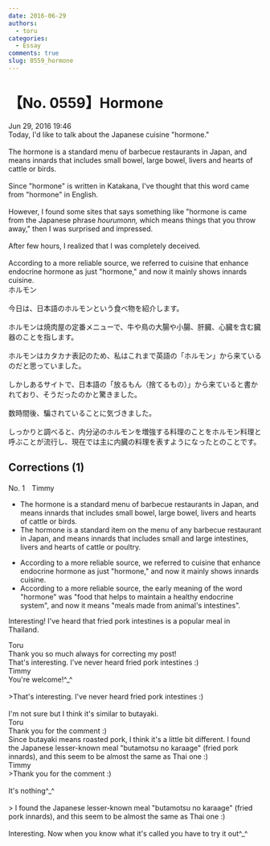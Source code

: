 ```yaml
---
date: 2016-06-29
authors:
  - toru
categories:
  - Essay
comments: true
slug: 0559_hormone
---
```


# 【No. 0559】Hormone
<div class="date">Jun 29, 2016 19:46</div>
<div id="post"><div id="body_show_ori">
Today, I'd like to talk about the Japanese cuisine "hormone."<br/><br/>The hormone is a standard menu of barbecue restaurants in Japan, and means innards that includes small bowel, large bowel, livers and hearts of cattle or birds.<br/><br/>Since "hormone" is written in Katakana, I've thought that this word came from "hormone" in English.<br/><br/>However, I found some sites that says something like "hormone is came from the Japanese phrase <em>hourumonn,</em> which means things that you throw away," then I was surprised and impressed.<br/><br/>After few hours, I realized that I was completely deceived.<br/><br/>According to a more reliable source, we referred to cuisine that enhance endocrine hormone as just "hormone," and now it mainly shows innards cuisine.
</div></div>

<!-- more -->

<div id="post_ja"><div id="body_show_mo">
ホルモン<br/><br/>今日は、日本語のホルモンという食べ物を紹介します。<br/><br/>ホルモンは焼肉屋の定番メニューで、牛や鳥の大腸や小腸、肝臓、心臓を含む臓器のことを指します。<br/><br/>ホルモンはカタカナ表記のため、私はこれまで英語の「ホルモン」から来ているのだと思っていました。<br/><br/>しかしあるサイトで、日本語の「放るもん（捨てるもの）」から来ていると書かれており、そうだったのかと驚きました。<br/><br/>数時間後、騙されていることに気づきました。<br/><br/>しっかりと調べると、内分泌のホルモンを増強する料理のことをホルモン料理と呼ぶことが流行し、現在では主に内臓の料理を表すようになったとのことです。
</div></div>

## Corrections (1)
<div id="block"><div class="first_name"> No. 1　<span class="just_name">Timmy</span></div><div id="block2">
<ul class="correction_field">
<li class="incorrect">The hormone is a standard menu of barbecue restaurants in Japan, and means innards that includes small bowel, large bowel, livers and hearts of cattle or birds.</li>
<li class="corrected correct">
The hormone is a standard <span class="f_blue">item on the</span> menu of <span class="f_blue">any</span> barbecue restaurant in Japan, and means innards that includes small and large <span class="f_blue">intestines</span>, livers and hearts of cattle or <span class="f_blue">poultry</span>.
</li>
</ul>
<ul class="correction_field">
<li class="incorrect">According to a more reliable source, we referred to cuisine that enhance endocrine hormone as just "hormone," and now it mainly shows innards cuisine.</li>
<li class="corrected correct">
According to a more reliable source, <span class="f_blue">the early meaning of the word</span> "hormone"<span class="f_blue"> </span><span class="f_blue">was "</span><span class="f_blue">food </span>that <span class="f_blue">helps to maintain a healthy</span> endocrine <span class="f_blue">system"</span>,<span class="f_blue"> </span>and now <span class="f_blue">it </span>mean<span class="f_blue">s</span> <span class="f_blue">"meals made from animal's intestines"</span>.
</li>
</ul>
<p class="comment_small">
 Interesting! I've heard that fried pork intestines is a popular meal in Thailand.
</p>

</div><div class="name"><span class="just_name">Toru</span><br>
Thank you so much always for correcting my post!<br/>That's interesting. I've never heard fried pork intestines :)
</div>
<div class="name"><span class="just_name">Timmy</span><br>
You're welcome!^_^<br/><br/>&gt;That's interesting. I've never heard fried pork intestines :)<br/><br/>I'm not sure but I think it's similar to butayaki.
</div>
<div class="name"><span class="just_name">Toru</span><br>
Thank you for the comment :)<br/>Since butayaki means roasted pork, I think it's a little bit different. I found the Japanese lesser-known meal "butamotsu no karaage" (fried pork innards), and this seem to be almost the same as Thai one :)
</div>
<div class="name"><span class="just_name">Timmy</span><br>
&gt;Thank you for the comment :)<br/><br/>It's nothing^_^<br/><br/>&gt; I found the Japanese lesser-known meal "butamotsu no karaage" (fried pork innards), and this seem to be almost the same as Thai one :)<br/><br/>Interesting. Now when you know what it's called you have to try it out^_^
</div>
</div>
